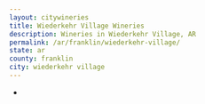 ```yaml
---
layout: citywineries
title: Wiederkehr Village Wineries
description: Wineries in Wiederkehr Village, AR
permalink: /ar/franklin/wiederkehr-village/
state: ar
county: franklin
city: wiederkehr village
---
```

-
